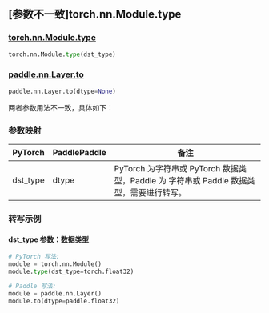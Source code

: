 ## [参数不一致]torch.nn.Module.type

### [torch.nn.Module.type](https://pytorch.org/docs/stable/generated/torch.nn.Module.html#torch.nn.Module.type)

```python
torch.nn.Module.type(dst_type)
```

### [paddle.nn.Layer.to](https://www.paddlepaddle.org.cn/documentation/docs/zh/api/paddle/nn/Layer_cn.html#to-device-none-dtype-none-blocking-none)

```python
paddle.nn.Layer.to(dtype=None)
```

两者参数用法不一致，具体如下：

### 参数映射

| PyTorch  | PaddlePaddle | 备注                                                                                    |
| -------- | ------------ | --------------------------------------------------------------------------------------- |
| dst_type | dtype        | PyTorch 为字符串或 PyTorch 数据类型，Paddle 为 字符串或 Paddle 数据类型，需要进行转写。 |

### 转写示例

#### dst_type 参数：数据类型

```python
# PyTorch 写法:
module = torch.nn.Module()
module.type(dst_type=torch.float32)

# Paddle 写法:
module = paddle.nn.Layer()
module.to(dtype=paddle.float32)
```
